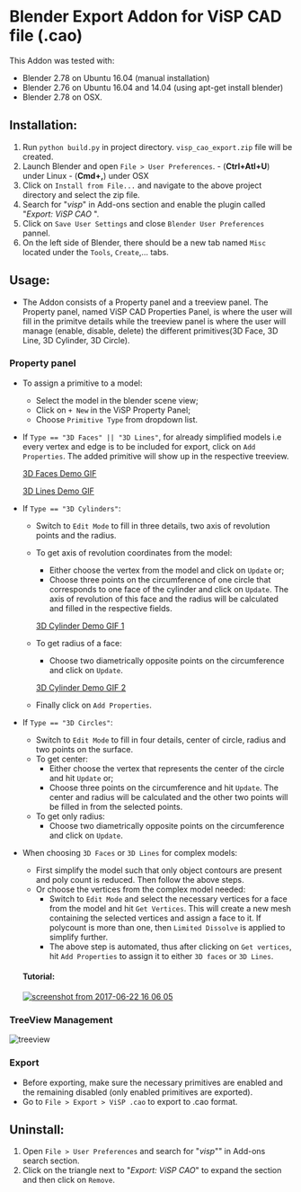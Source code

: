 # Blender Export Addon for ViSP CAD file (.cao)

This Addon was tested with:
- Blender 2.78 on Ubuntu 16.04 (manual installation)
- Blender 2.76 on Ubuntu 16.04 and 14.04 (using apt-get install blender)
- Blender 2.78 on OSX.

## Installation:

  1. Run `python build.py` in project directory. `visp_cao_export.zip` file will be created.
  2. Launch Blender and open `File > User Preferences`.
    - (**Ctrl+Atl+U**) under Linux
    - (**Cmd+,**) under OSX
  3. Click on `Install from File...` and navigate to the above project directory and select the zip file.
  4. Search for "*visp*" in Add-ons section and enable the plugin called "*Export: ViSP CAO* ".
  5. Click on `Save User Settings` and close `Blender User Preferences` pannel.
  6. On the left side of Blender, there should be a new tab named `Misc` located under the `Tools`, `Create`,... tabs.

## Usage:

- The Addon consists of a Property panel and a treeview panel. The Property panel, named ViSP CAD Properties Panel, is where
the user will fill in the primitve details while the treeview panel is where the user will manage (enable, disable, delete) the different primitives(3D Face, 3D Line, 3D Cylinder, 3D Circle).

### Property panel

* To assign a primitive to a model:
    * Select the model in the blender scene view;
    * Click on `+ New` in the ViSP Property Panel;
    * Choose `Primitive Type` from dropdown list.

* If `Type == "3D Faces" || "3D Lines"`, for already simplified models i.e every vertex and edge is to be included for export, click on `Add Properties`. The added primitive will show up in the respective treeview.

    [3D Faces Demo GIF](https://user-images.githubusercontent.com/11690674/27374715-7f85c152-5675-11e7-94d4-0a4591192a3b.gif)

    [3D Lines Demo GIF](https://user-images.githubusercontent.com/11690674/27374720-81d4e410-5675-11e7-883e-762bfc0f2f36.gif)

* If `Type == "3D Cylinders"`:
    * Switch to `Edit Mode` to fill in three details, two axis of revolution points and the radius.
    * To get axis of revolution coordinates from the model:
        * Either choose the vertex from the model and click on `Update` or;
        * Choose three points on the circumference of one circle that corresponds to one face of the cylinder and click on `Update`. The axis of revolution of this face and the radius will be calculated and filled in the respective fields.

        [3D Cylinder Demo GIF 1](https://user-images.githubusercontent.com/11690674/27380499-0d018996-5688-11e7-96f7-60947528495d.gif)

    * To get radius of a face:
        * Choose two diametrically opposite points on the circumference and click on `Update`.
        
        [3D Cylinder Demo GIF 2](https://user-images.githubusercontent.com/11690674/27380505-0f02a996-5688-11e7-9996-e8101ec771b3.gif)

    * Finally click on `Add Properties`.

* If `Type == "3D Circles"`:
    * Switch to `Edit Mode` to fill in four details, center of circle, radius and two points on the surface.
    * To get center:
        * Either choose the vertex that represents the center of the circle and hit `Update` or;
        * Choose three points on the circumference and hit `Update`. The center and radius will be calculated and the other two points will be filled in from the selected points.
    * To get only radius:
        * Choose two diametrically opposite points on the circumference and click on `Update`.

* When choosing `3D Faces` or `3D Lines` for complex models:
  * First simplify the model such that only object contours are present and poly count is reduced. Then follow the above steps.
  * Or choose the vertices from the complex model needed:
    * Switch to `Edit Mode` and select the necessary vertices for a face from the model and hit `Get Vertices`.
      This will create a new mesh containing the selected vertices and assign a face to it. If polycount is more than one, then `Limited Dissolve` is applied to simplify further.
    * The above step is automated, thus after clicking on `Get vertices`, hit `Add Properties` to assign it to either `3D faces` or `3D Lines`.

  #### Tutorial:
  [![screenshot from 2017-06-22 16 06 05](https://user-images.githubusercontent.com/11690674/27435385-bfc89d6c-5764-11e7-86c7-ec281f981603.png)](https://youtu.be/jeihOFwtSoI)

### TreeView Management

![treeview](https://user-images.githubusercontent.com/11690674/27358411-2ed79f88-561f-11e7-8011-f0406b564477.png)


### Export

* Before exporting, make sure the necessary primitives are enabled and the remaining disabled (only enabled primitives are exported).
* Go to `File > Export > ViSP .cao` to export to .cao format.

## Uninstall:

  1. Open `File > User Preferences` and search for "*visp*"" in Add-ons search section.
  2. Click on the triangle next to "*Export: ViSP CAO*" to expand the section and then click on `Remove`.
